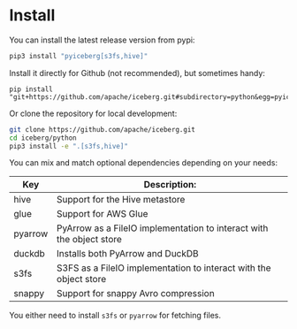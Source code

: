 <!--
  - Licensed to the Apache Software Foundation (ASF) under one
  - or more contributor license agreements.  See the NOTICE file
  - distributed with this work for additional information
  - regarding copyright ownership.  The ASF licenses this file
  - to you under the Apache License, Version 2.0 (the
  - "License"); you may not use this file except in compliance
  - with the License.  You may obtain a copy of the License at
  -
  -   http://www.apache.org/licenses/LICENSE-2.0
  -
  - Unless required by applicable law or agreed to in writing,
  - software distributed under the License is distributed on an
  - "AS IS" BASIS, WITHOUT WARRANTIES OR CONDITIONS OF ANY
  - KIND, either express or implied.  See the License for the
  - specific language governing permissions and limitations
  - under the License.
  -->

# Install

You can install the latest release version from pypi:

```sh
pip3 install "pyiceberg[s3fs,hive]"
```

Install it directly for Github (not recommended), but sometimes handy:

```
pip install "git+https://github.com/apache/iceberg.git#subdirectory=python&egg=pyiceberg[s3fs]"
```

Or clone the repository for local development:

```sh
git clone https://github.com/apache/iceberg.git
cd iceberg/python
pip3 install -e ".[s3fs,hive]"
```

You can mix and match optional dependencies depending on your needs:

| Key     | Description:                                                         |
|---------|----------------------------------------------------------------------|
| hive    | Support for the Hive metastore                                       |
| glue    | Support for AWS Glue                                                 |
| pyarrow | PyArrow as a FileIO implementation to interact with the object store |
| duckdb  | Installs both PyArrow and DuckDB                                     |
| s3fs    | S3FS as a FileIO implementation to interact with the object store    |
| snappy  | Support for snappy Avro compression                                  |

You either need to install `s3fs` or `pyarrow` for fetching files.
